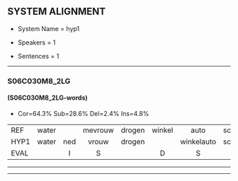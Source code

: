 
## SYSTEM ALIGNMENT

- System Name = hyp1

- Speakers = 1

- Sentences = 1

---

### S06C030M8_2LG

#### (S06C030M8_2LG-words)

- Cor=64.3%	Sub=28.6%	Del=2.4%	Ins=4.8%

|  |  |  |  |  |  |  |  |  |  |  |  |  |  |  |  |  |  |  |  |  |  |  |  |  |  |  |  |  |  |  |  |  |  |  |  |  |  |  |  |  |  |  |
|:--- |:---:|:---:|:---:|:---:|:---:|:---:|:---:|:---:|:---:|:---:|:---:|:---:|:---:|:---:|:---:|:---:|:---:|:---:|:---:|:---:|:---:|:---:|:---:|:---:|:---:|:---:|:---:|:---:|:---:|:---:|:---:|:---:|:---:|:---:|:---:|:---:|:---:|:---:|:---:|:---:|:---:|:---:|
| REF | water |  | mevrouw | drogen | winkel | auto | schouders | verhaal | koning | moeilijk | speelplaats | drinken | hoofdpijn | regen | vliegtuig | stoppen | opnieuw | gooien | sneeuwen | moeder | liedje | potlood | fietsbel | vinger |  | dichtbij | meisje | chauffeur | muziek | waarom | scheuren | lawaai | zwemmen | vuurwerk | appel | cola | kussen | eerste | circus | kleuren | voetbal | vlinder |
| HYP1 | water | ned | vrouw | drogen |  | winkelauto | schouders | verhaal | koning | moeilijk | speelplaats | rinken | hoofdpijn | regen | vliegtuig | stoppen | opnieuw | gooien | sneeuwen | woeder | lietje | potlood | fitsbel | vinger | is | ba | lihe | chauffeur | muziek | waarom | scheuren | lawaai | swummen | vuurwerk | oppel | cola | cussen | eerste | circus | kleuren | voetbal | vinder |
| EVAL |  | I | S |  | D | S |  |  |  |  |  | S |  |  |  |  |  |  |  | S | S |  | S |  | I | S | S |  |  |  |  |  | S |  | S |  | S |  |  |  |  | S |
---

---
